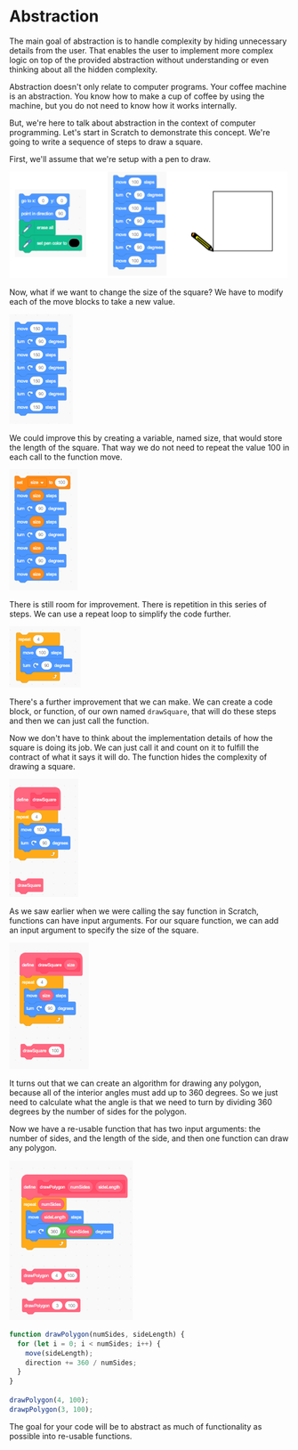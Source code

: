 # Abstraction

The main goal of abstraction is to handle complexity by hiding unnecessary details from the user. That enables the user to implement more complex logic on top of the provided abstraction without understanding or even thinking about all the hidden complexity.

Abstraction doesn't only relate to computer programs. Your coffee machine is an abstraction. You know how to make a cup of coffee by using the machine, but you do not need to know how it works internally. 

But, we're here to talk about abstraction in the context of computer programming. Let's start in Scratch to demonstrate this concept. We're going to write a sequence of steps to draw a square.

First, we'll assume that we're setup with a pen to draw. 

![](../.gitbook/assets/image%20%2834%29.png)

Now, what if we want to change the size of the square? We have to modify each of the move blocks to take a new value.

![](../.gitbook/assets/image%20%286%29.png)

We could improve this by creating a variable, named size, that would store the length of the square. That way we do not need to repeat the value 100 in each call to the function move.

![](../.gitbook/assets/image%20%2828%29.png)

There is still room for improvement. There is repetition in this series of steps. We can use a repeat loop to simplify the code further.

![](../.gitbook/assets/image%20%2818%29.png)

There's a further improvement that we can make. We can create a code block, or function, of our own named `drawSquare`, that will do these steps and then we can just call the function. 

Now we don't have to think about the implementation details of how the square is doing its job. We can just call it and count on it to fulfill the contract of what it says it will do. The function hides the complexity of drawing a square.

![](../.gitbook/assets/image%20%281%29.png)

As we saw earlier when we were calling the say function in Scratch, functions can have input arguments. For our square function, we can add an input argument to specify the size of the square.

![](../.gitbook/assets/image%20%2822%29.png)

It turns out that we can create an algorithm for drawing any polygon, because all of the interior angles must add up to 360 degrees. So we just need to calculate what the angle is that we need to turn by dividing 360 degrees by the number of sides for the polygon.

Now we have a re-usable function that has two input arguments: the number of sides, and the length of the side, and then one function can draw any polygon.

![](../.gitbook/assets/image%20%2832%29.png)

```javascript
function drawPolygon(numSides, sideLength) {
  for (let i = 0; i < numSides; i++) {
    move(sideLength);
    direction += 360 / numSides;
  }
}

drawPolygon(4, 100);
drawpPolygon(3, 100);
```

The goal for your code will be to abstract as much of functionality as possible into re-usable functions.

